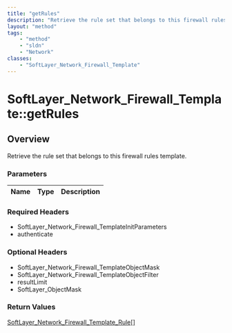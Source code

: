 ```yaml
---
title: "getRules"
description: "Retrieve the rule set that belongs to this firewall rules template."
layout: "method"
tags:
    - "method"
    - "sldn"
    - "Network"
classes:
    - "SoftLayer_Network_Firewall_Template"
---
```

# SoftLayer_Network_Firewall_Template::getRules
## Overview 
Retrieve the rule set that belongs to this firewall rules template.

### Parameters 
|Name | Type | Description |
| --- | --- | --- |


### Required Headers
* SoftLayer_Network_Firewall_TemplateInitParameters
* authenticate

### Optional Headers
* SoftLayer_Network_Firewall_TemplateObjectMask
* SoftLayer_Network_Firewall_TemplateObjectFilter
* resultLimit
* SoftLayer_ObjectMask

### Return Values
<a href='/reference/datatypes/SoftLayer_Network_Firewall_Template_Rule'>SoftLayer_Network_Firewall_Template_Rule[] </a>
